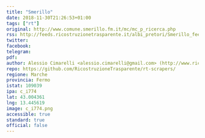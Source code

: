 ```yaml
---
title: "Smerillo"
date: 2018-11-30T21:26:53+01:00
tags: ["rt"]
original: http://www.comune.smerillo.fm.it/mc/mc_p_ricerca.php
rss: http://feeds.ricostruzionetrasparente.it/albi_pretori/Smerillo_feed.xml
twitter: 
facebook: 
telegram: 
pdf: 
author: Alessio Cimarelli <alessio.cimarelli@gmail.com> (http://www.ricostruzionetrasparente.it)
repo: https://github.com/RicostruzioneTrasparente/rt-scrapers/
regione: Marche
provincia: Fermo
istat: 109039
ipa: c_i774
lat: 43.004361
lng: 13.445619
image: c_i774.png
accessible: true
standard: true
official: false
---
```

